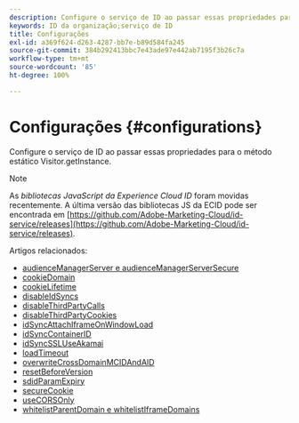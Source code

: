 ```yaml
---
description: Configure o serviço de ID ao passar essas propriedades para o método estático Visitor.getInstance.
keywords: ID da organização;serviço de ID
title: Configurações
exl-id: a369f624-d263-4287-bb7e-b89d584fa245
source-git-commit: 384b292413bbc7e43ade97e442ab7195f3b26c7a
workflow-type: tm+mt
source-wordcount: '85'
ht-degree: 100%

---
```


# Configurações {#configurations}

Configure o serviço de ID ao passar essas propriedades para o método estático Visitor.getInstance.

>[!NOTE]
>
>As *bibliotecas JavaScript da Experience Cloud ID* foram movidas recentemente. A última versão das bibliotecas JS da ECID pode ser encontrada em [https://github.com/Adobe-Marketing-Cloud/id-service/releases](https://github.com/Adobe-Marketing-Cloud/id-service/releases).

Artigos relacionados:

+ [audienceManagerServer e audienceManagerServerSecure](subdomain-config.md)
+ [cookieDomain](cookiedomain.md)
+ [cookieLifetime](cookielifetime.md)
+ [disableIdSyncs](disableidsync.md)
+ [disableThirdPartyCalls](disablethirdpartycalls.md)
+ [disableThirdPartyCookies](disable-cookies.md)
+ [idSyncAttachIframeOnWindowLoad](idsyncattachiframeonwindowload.md)
+ [idSyncContainerID](idsyncontainerid.md)
+ [idSyncSSLUseAkamai](idsyncssluseakamai.md)
+ [loadTimeout](loadtimeout.md)
+ [overwriteCrossDomainMCIDAndAID](overwrite-visitor-id.md)
+ [resetBeforeVersion](resetbeforeversion.md)
+ [sdidParamExpiry](sdidparamexpiry.md)
+ [secureCookie](securecookie.md)
+ [useCORSOnly](use-cors-only.md)
+ [whitelistParentDomain e whitelistIframeDomains](whitelistdomain.md)
